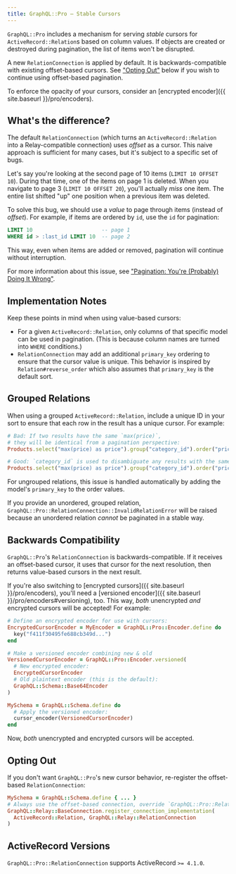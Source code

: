 ```yaml
---
title: GraphQL::Pro — Stable Cursors
---
```


`GraphQL::Pro` includes a mechanism for serving _stable_ cursors for `ActiveRecord::Relation`s based on column values. If objects are created or destroyed during pagination, the list of items won't be disrupted.

A new `RelationConnection` is applied by default. It is backwards-compatible with existing offset-based cursors. See ["Opting Out"](#opting-out) below if you wish to continue using offset-based pagination.

To enforce the opacity of your cursors, consider an [encrypted encoder]({{ site.baseurl }}/pro/encoders).

## What's the difference?

The default `RelationConnection` (which turns an `ActiveRecord::Relation` into a Relay-compatible connection) uses _offset_ as a cursor. This naive approach is sufficient for many cases, but it's subject to a specific set of bugs.

Let's say you're looking at the second page of 10 items (`LIMIT 10 OFFSET 10`). During that time, one of the items on page 1 is deleted. When you navigate to page 3 (`LIMIT 10 OFFSET 20`), you'll actually _miss_ one item. The entire list shifted "up" one position when a previous item was deleted.

To solve this bug, we should use a _value_ to page through items (instead of _offset_). For example, if items are ordered by `id`, use the `id` for pagination:

```sql
LIMIT 10                      -- page 1
WHERE id > :last_id LIMIT 10  -- page 2
```

This way, even when items are added or removed, pagination will continue without interruption.

For more information about this issue, see ["Pagination: You're (Probably) Doing It Wrong"](https://coderwall.com/p/lkcaag/pagination-you-re-probably-doing-it-wrong).

## Implementation Notes

Keep these points in mind when using value-based cursors:

- For a given `ActiveRecord::Relation`, only columns of that specific model can be used in pagination. (This is because column names are turned into `WHERE` conditions.)
- `RelationConnection` may add an additional `primary_key` ordering to ensure that the cursor value is unique. This behavior is inspired by `Relation#reverse_order` which also assumes that `primary_key` is the default sort.

## Grouped Relations

When using a grouped `ActiveRecord::Relation`, include a unique ID in your sort to ensure that each row in the result has a unique cursor. For example:

```ruby
# Bad: If two results have the same `max(price)`,
# they will be identical from a pagination perspective:
Products.select("max(price) as price").group("category_id").order("price")

# Good: `category_id` is used to disambiguate any results with the same price:
Products.select("max(price) as price").group("category_id").order("price, category_id")
```

For ungrouped relations, this issue is handled automatically by adding the model's `primary_key` to the order values.

If you provide an unordered, grouped relation, `GraphQL::Pro::RelationConnection::InvalidRelationError` will be raised because an unordered relation _cannot_ be paginated in a stable way.

## Backwards Compatibility

`GraphQL::Pro`'s `RelationConnection` is backwards-compatible. If it receives an offset-based cursor, it uses that cursor for the next resolution, then returns value-based cursors in the next result.

If you're also switching to [encrypted cursors]({{ site.baseurl }}/pro/encoders), you'll need a [versioned encoder]({{ site.baseurl }}/pro/encoders#versioning), too. This way, _both_ unencrypted _and_ encrypted cursors will be accepted! For example:

```ruby
# Define an encrypted encoder for use with cursors:
EncryptedCursorEncoder = MyEncoder = GraphQL::Pro::Encoder.define do
  key("f411f30495fe688cb349d...")
end

# Make a versioned encoder combining new & old
VersionedCursorEncoder = GraphQL::Pro::Encoder.versioned(
  # New encrypted encoder:
  EncryptedCursorEncoder
  # Old plaintext encoder (this is the default):
  GraphQL::Schema::Base64Encoder
)

MySchema = GraphQL::Schema.define do
  # Apply the versioned encoder:
  cursor_encoder(VersionedCursorEncoder)
end
```

Now, _both_ unencrypted and encrypted cursors will be accepted.

## Opting Out

If you don't want `GraphQL::Pro`'s new cursor behavior, re-register the offset-based `RelationConnection`:

```ruby
MySchema = GraphQL::Schema.define { ... }
# Always use the offset-based connection, override `GraphQL::Pro::RelationConnection`
GraphQL::Relay::BaseConnection.register_connection_implementation(
  ActiveRecord::Relation, GraphQL::Relay::RelationConnection
)
```

## ActiveRecord Versions

`GraphQL::Pro::RelationConnection` supports ActiveRecord `>= 4.1.0`.
